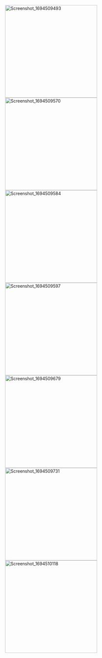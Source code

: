 <img src="https://hizliresim.com/nlqrsq7" alt="Screenshot_1694509493" width="300">

<img src="https://hizliresim.com/hfw3ej9" alt="Screenshot_1694509570" width="300">

<img src="https://hizliresim.com/rkzw8cp" alt="Screenshot_1694509584" width="300">

<img src="https://hizliresim.com/b86r139" alt="Screenshot_1694509597" width="300">

<img src="https://hizliresim.com/nmqau7i" alt="Screenshot_1694509679" width="300">

<img src="https://hizliresim.com/nwo2127" alt="Screenshot_1694509731" width="300">

<img src="https://hizliresim.com/skan6vv" alt="Screenshot_1694510118" width="300">
